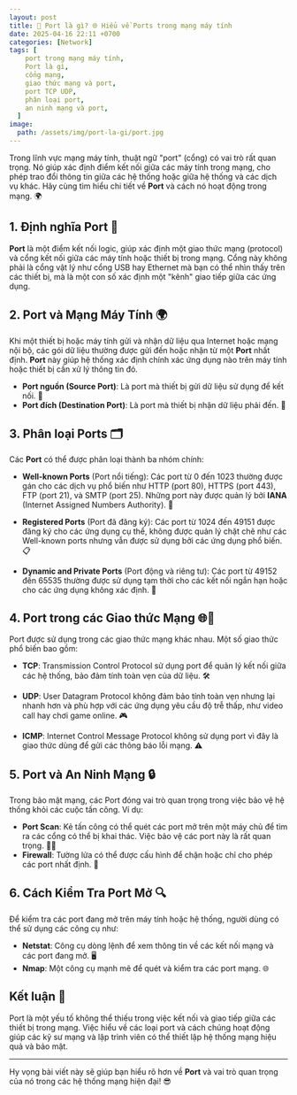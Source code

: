 ```yaml
---
layout: post
title: 🔌 Port là gì? 🌐 Hiểu về Ports trong mạng máy tính
date: 2025-04-16 22:11 +0700
categories: [Network]
tags: [
    port trong mạng máy tính,
    Port là gì,
    cổng mạng,
    giao thức mạng và port,
    port TCP UDP,
    phân loại port,
    an ninh mạng và port,
  ]
image:
  path: /assets/img/port-la-gi/port.jpg
---
```


Trong lĩnh vực mạng máy tính, thuật ngữ "port" (cổng) có vai trò rất quan trọng. Nó giúp xác định điểm kết nối giữa các máy tính trong mạng, cho phép trao đổi thông tin giữa các hệ thống hoặc giữa hệ thống và các dịch vụ khác. Hãy cùng tìm hiểu chi tiết về **Port** và cách nó hoạt động trong mạng. 🌍

## 1. Định nghĩa Port 📌

**Port** là một điểm kết nối logic, giúp xác định một giao thức mạng (protocol) và cổng kết nối giữa các máy tính hoặc thiết bị trong mạng. Cổng này không phải là cổng vật lý như cổng USB hay Ethernet mà bạn có thể nhìn thấy trên các thiết bị, mà là một con số xác định một "kênh" giao tiếp giữa các ứng dụng.

## 2. Port và Mạng Máy Tính 🌍

Khi một thiết bị hoặc máy tính gửi và nhận dữ liệu qua Internet hoặc mạng nội bộ, các gói dữ liệu thường được gửi đến hoặc nhận từ một **Port** nhất định. **Port** này giúp hệ thống xác định chính xác ứng dụng nào trên máy tính hoặc thiết bị cần xử lý thông tin đó.

- **Port nguồn (Source Port)**: Là port mà thiết bị gửi dữ liệu sử dụng để kết nối. 🔄
- **Port đích (Destination Port)**: Là port mà thiết bị nhận dữ liệu phải đến. 🎯

## 3. Phân loại Ports 🗂️

Các **Port** có thể được phân loại thành ba nhóm chính:

- **Well-known Ports** (Port nổi tiếng): Các port từ 0 đến 1023 thường được gán cho các dịch vụ phổ biến như HTTP (port 80), HTTPS (port 443), FTP (port 21), và SMTP (port 25). Những port này được quản lý bởi **IANA** (Internet Assigned Numbers Authority). 🔑

- **Registered Ports** (Port đã đăng ký): Các port từ 1024 đến 49151 được đăng ký cho các ứng dụng cụ thể, không được quản lý chặt chẽ như các Well-known ports nhưng vẫn được sử dụng bởi các ứng dụng phổ biến. 📋

- **Dynamic and Private Ports** (Port động và riêng tư): Các port từ 49152 đến 65535 thường được sử dụng tạm thời cho các kết nối ngắn hạn hoặc cho các ứng dụng không xác định. 🔄

## 4. Port trong các Giao thức Mạng 🌐🔧

Port được sử dụng trong các giao thức mạng khác nhau. Một số giao thức phổ biến bao gồm:

- **TCP**: Transmission Control Protocol sử dụng port để quản lý kết nối giữa các hệ thống, bảo đảm tính toàn vẹn của dữ liệu. 🛠️

- **UDP**: User Datagram Protocol không đảm bảo tính toàn vẹn nhưng lại nhanh hơn và phù hợp với các ứng dụng yêu cầu độ trễ thấp, như video call hay chơi game online. 🎮

- **ICMP**: Internet Control Message Protocol không sử dụng port vì đây là giao thức dùng để gửi các thông báo lỗi mạng. ⚠️

## 5. Port và An Ninh Mạng 🔒

Trong bảo mật mạng, các Port đóng vai trò quan trọng trong việc bảo vệ hệ thống khỏi các cuộc tấn công. Ví dụ:

- **Port Scan**: Kẻ tấn công có thể quét các port mở trên một máy chủ để tìm ra các cổng có thể bị khai thác. Việc bảo vệ các port này là rất quan trọng. 🕵️‍♂️
- **Firewall**: Tường lửa có thể được cấu hình để chặn hoặc chỉ cho phép các port nhất định. 🚪

## 6. Cách Kiểm Tra Port Mở 🔍

Để kiểm tra các port đang mở trên máy tính hoặc hệ thống, người dùng có thể sử dụng các công cụ như:

- **Netstat**: Công cụ dòng lệnh để xem thông tin về các kết nối mạng và các port đang mở. 🖥️
- **Nmap**: Một công cụ mạnh mẽ để quét và kiểm tra các port mạng. 🌐

## Kết luận 🎯

Port là một yếu tố không thể thiếu trong việc kết nối và giao tiếp giữa các thiết bị trong mạng. Việc hiểu về các loại port và cách chúng hoạt động giúp các kỹ sư mạng và lập trình viên có thể thiết lập hệ thống mạng hiệu quả và bảo mật.

---

Hy vọng bài viết này sẽ giúp bạn hiểu rõ hơn về **Port** và vai trò quan trọng của nó trong các hệ thống mạng hiện đại! 😎
